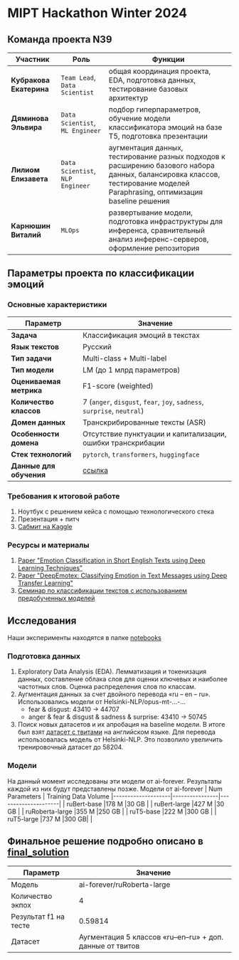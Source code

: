 # MIPT Hackathon Winter 2024

## Команда проекта N39

 Участник | Роль | Функции |
|----------|------|---------|
| **Кубракова Екатерина** | `Team Lead`, `Data Scientist` | общая координация проекта, EDA, подготовка данных, тестирование базовых архитектур |
| **Дяминова Эльвира** | `Data Scientist`, `ML Engineer` | подбор гиперпараметров, обучение модели классификатора эмоций на базе T5, подготовка презентации |
| **Лилиом Елизавета** | `Data Scientist`, `NLP Engineer` | аугментация данных, тестирование разных подходов к расширению базового набора данных, балансировка классов, тестирование моделей Paraphrasing, оптимизация baseline решения |
| **Карнюшин Виталий** | `MLOps` | развертывание модели, подготовка инфраструктуры для инференса, сравнительный анализ инференс-серверов, оформление репозитория |

## Параметры проекта по классификации эмоций

### Основные характеристики
 Параметр | Значение |
|----------|-----------|
| **Задача** | Классификация эмоций в текстах |
| **Язык текстов** | Русский |
| **Тип задачи** | Multi-class + Multi-label |
| **Тип модели** | LM (до 1 млрд параметров) |
| **Оцениваемая метрика** | F1-score (weighted) |
| **Количество классов** | 7 (`anger`, `disgust`, `fear`, `joy`, `sadness`, `surprise`, `neutral`) |
| **Домен данных** | Транскрибированные тексты (ASR) |
| **Особенности домена** | Отсутствие пунктуации и капитализации, ошибки транскрибации |
| **Стек технологий** | `pytorch`, `transformers`, `huggingface` |
| **Данные для обучения** | [ссылка](https://disk.yandex.ru/d/awG8jCY01BGcAQ) |

### Требования к итоговой работе
1. Ноутбук с решением кейса с помощью технологического стека
2. Презентация + питч
3. [Сабмит на Kaggle](https://www.kaggle.com/competitions/cryptonite-hack-sf)

### Ресурсы и материалы
1. [Paper "Emotion Classification in Short English Texts using Deep Learning Techniques"](https://arxiv.org/abs/2402.16034)
2. [Paper "DeepEmotex: Classifying Emotion in Text Messages using Deep Transfer Learning"](https://arxiv.org/abs/2206.06775)
3. [Семинар по классификации текстов с использованием предобученных моделей](https://www.youtube.com/watch?v=uRAsurPHycw)

## Исследования
Наши эксперименты находятся в папке [notebooks](https://github.com/itallix/fluffy-carnival/tree/main/notebooks)

### Подготовка данных
1. Exploratory Data Analysis (EDA). Лемматизация и токенизация данных, составление облака слов для оценки ключевых и наиболее частотных слов. Оценка распределения слов по классам.
2. Аугментация данных за счет двойного перевода «ru – en – ru». Использовались модели от Helsinki-NLP/opus-mt-...-...
   - fear & disgust: 43410 -> 44707
   - anger & fear & disgust & sadness & surprise: 43410 -> 50745
3. Поиск новых датасетов и их апробация на baseline модели. В итоге был взят [датасет с твитами](https://www.kaggle.com/datasets/pashupatigupta/emotion-detection-from-text) на английском языке. Для перевода использовалась модель от Helsinki-NLP. Это позволило увеличить тренировочный датасет до 58204.

### Модели
На данный момент исследованы эти модели от ai-forever. Результаты каждой из них будут представлены позже.
Модели от ai-forever | Num Parameters | Training Data Volume
|--------------------|----------------|---------------------|
| ruBert-base        |178 M           |30 GB                |
| ruBert-large       |427 M           |30 GB                |
| ruRoberta-large    |355 M           |250 GB               |
| ruT5-base          |222 M           |300 GB               |
| ruT5-large         |737 M           |300 GB|              |

## Финальное решение подробно описано в [final_solution](https://github.com/itallix/fluffy-carnival/blob/main/final_solution)
 Параметр | Значение |
|----------|-----------|
Модель| ai-forever/ruRoberta-large
Количество экпох | 4
Результат f1 на тесте | 0.59814
Датасет | Аугментация 5 классов «ru–en–ru» + доп. данные от твитов


